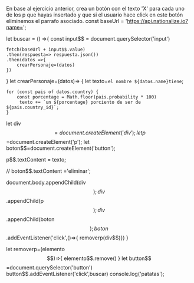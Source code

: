 En base al ejercicio anterior, crea un botón con el texto 'X' para cada uno de los p que hayas insertado y que si el usuario hace click en este botón eliminemos el parrafo asociado.
const baseUrl = 'https://api.nationalize.io?name=';

let buscar = () =>{
    const input$$ = document.querySelector('input')

    fetch(baseUrl + input$$.value)
    .then(respuesta=> respuesta.json())
    .then(datos =>{
        crearPersonaje=(datos)
    })
   
}
let crearPersonaje=(datos)=> {
    let texto=`el nombre ${datos.name}tiene`;

    for (const pais of datos.country) {
        const porcentage = Math.floor(pais.probability * 100)
         texto += `un ${porcentage} porciento de ser de ${pais.country_id}`;
    } 
let div$$=document.createElement('div');
let p$$=document.createElement('p');
let boton$$=document.createElement('button');

p$$.textContent = texto;

// boton$$.textContent ='eliminar';

document.body.appendChild(div$$);
div$$.appendChild(p$$);
div$$.appendChild(boton$$);
boton$$.addEventListener('click',()=>{ removerp(div$$)})
}

let removerp=(elemento$$)=>{
    elemento$$.remove()
}
let button$$=document.querySelector('button')
 button$$.addEventListener('click',buscar)
console.log('patatas');